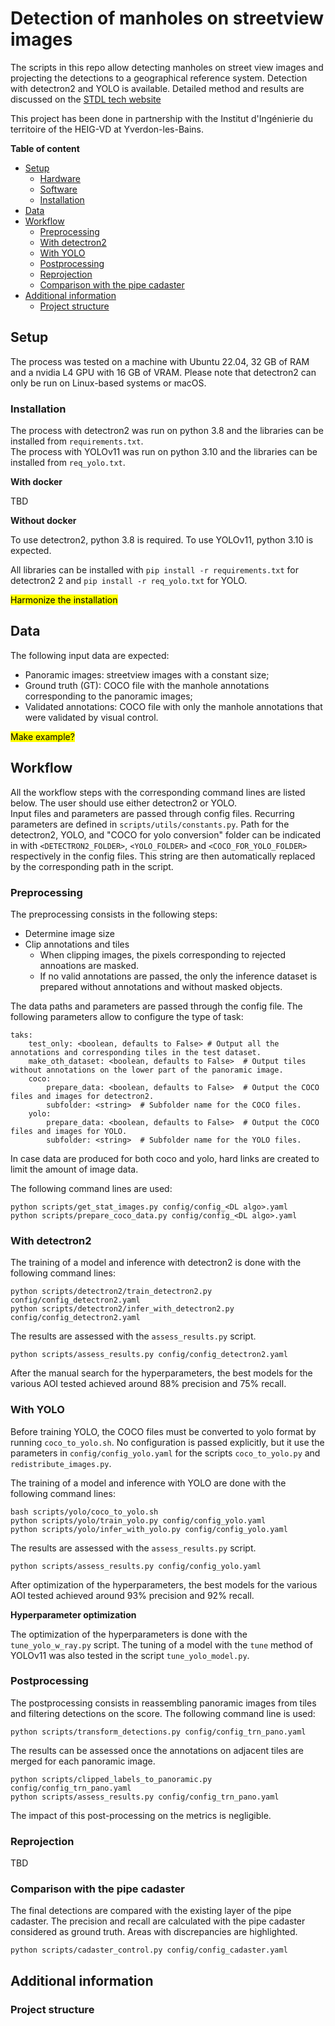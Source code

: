 # Detection of manholes on streetview images

<!--Currently do not include the reporjection of the ground truth. To be added later.-->

The scripts in this repo allow detecting manholes on street view images and projecting the detections to a geographical reference system. Detection with detectron2 and YOLO is available. Detailed method and results are discussed on the [STDL tech website](https://www.tech.stdl.ch/PROJ-STREETVIEW)

This project has been done in partnership with the Institut d'Ingénierie du territoire of the HEIG-VD at Yverdon-les-Bains.

**Table of content**

- [Setup](#setup)
    - [Hardware](#hardware)
    - [Software](#software)
    - [Installation](#installation)
- [Data](#data)
- [Workflow](#workflow)
    - [Preprocessing](#preprocessing)
    - [With detectron2](#with-detectron2)
    - [With YOLO](#with-yolo)
    - [Postprocessing](#postprocessing)
    - [Reprojection](#reprojection)
    - [Comparison with the pipe cadaster](#comparison-with-the-pipe-cadaster)
- [Additional information](#additional-information)
    - [Project structure](#project-structure)


## Setup

The process was tested on a machine with Ubuntu 22.04, 32 GB of RAM and a nvidia L4 GPU with 16 GB of VRAM.
Please note that detectron2 can only be run on Linux-based systems or macOS.

### Installation

The process with detectron2 was run on python 3.8 and the libraries can be installed from `requirements.txt`.<br>
The process with YOLOv11 was run on python 3.10 and the libraries can be installed from `req_yolo.txt`.

**With docker**

TBD

**Without docker**

To use detectron2, python 3.8 is required. To use YOLOv11, python 3.10 is expected.

All libraries can be installed with `pip install -r requirements.txt` for detectron2 2 and `pip install -r req_yolo.txt` for YOLO.

<mark>Harmonize the installation</mark>

## Data

The following input data are expected:

* Panoramic images: streetview images with a constant size;
* Ground truth (GT): COCO file with the manhole annotations corresponding to the panoramic images;
* Validated annotations: COCO file with only the manhole annotations that were validated by visual control.

<mark>Make example?</mark>

## Workflow
All the workflow steps with the corresponding command lines are listed below. The user should use either detectron2 or YOLO. <br>
Input files and parameters are passed through config files. Recurring parameters are defined in `scripts/utils/constants.py`. Path for the detectron2, YOLO, and "COCO for yolo conversion" folder can be indicated in with `<DETECTRON2_FOLDER>`, `<YOLO_FOLDER>` and `<COCO_FOR_YOLO_FOLDER>` respectively in the config files. This string are then automatically replaced by the corresponding path in the script.

### Preprocessing

The preprocessing consists in the following steps:

* Determine image size
* Clip annotations and tiles
    * When clipping images, the pixels corresponding to rejected annoations are masked.
    * If no valid annotations are passed, the only the inference dataset is prepared without annotations and without masked objects.

The data paths and parameters are passed through the config file. The following parameters allow to configure the type of task:

```
taks:
    test_only: <boolean, defaults to False> # Output all the annotations and corresponding tiles in the test dataset.
    make_oth_dataset: <boolean, defaults to False>  # Output tiles without annotations on the lower part of the panoramic image.
    coco:
        prepare_data: <boolean, defaults to False>  # Output the COCO files and images for detectron2.
        subfolder: <string>  # Subfolder name for the COCO files.
    yolo:
        prepare_data: <boolean, defaults to False>  # Output the COCO files and images for YOLO.
        subfolder: <string>  # Subfolder name for the YOLO files.
```

In case data are produced for both coco and yolo, hard links are created to limit the amount of image data.

The following command lines are used:

```
python scripts/get_stat_images.py config/config_<DL algo>.yaml
python scripts/prepare_coco_data.py config/config_<DL algo>.yaml
```

### With detectron2

The training of a model and inference with detectron2 is done with the following command lines:

```
python scripts/detectron2/train_detectron2.py config/config_detectron2.yaml
python scripts/detectron2/infer_with_detectron2.py config/config_detectron2.yaml
```

The results are assessed with the `assess_results.py` script.

```
python scripts/assess_results.py config/config_detectron2.yaml
```

After the manual search for the hyperparameters, the best models for the various AOI tested achieved around 88% precision and 75% recall.

### With YOLO

Before training YOLO, the COCO files must be converted to yolo format by running `coco_to_yolo.sh`. No configuration is passed explicitly, but it use the parameters in `config/config_yolo.yaml` for the scripts `coco_to_yolo.py` and `redistribute_images.py`.

The training of a model and inference with YOLO are done with the following command lines:

```
bash scripts/yolo/coco_to_yolo.sh
python scripts/yolo/train_yolo.py config/config_yolo.yaml
python scripts/yolo/infer_with_yolo.py config/config_yolo.yaml
```

The results are assessed with the `assess_results.py` script.

```
python scripts/assess_results.py config/config_yolo.yaml
```

After optimization of the hyperparameters, the best models for the various AOI tested achieved around 93% precision and 92% recall.

**Hyperparameter optimization**

The optimization of the hyperparameters is done with the `tune_yolo_w_ray.py` script. The tuning of a model with the `tune` method of YOLOv11 was also tested in the script `tune_yolo_model.py`.

### Postprocessing

The postprocessing consists in reassembling panoramic images from tiles and filtering detections on the score. The following command line is used:

```
python scripts/transform_detections.py config/config_trn_pano.yaml
```

The results can be assessed once the annotations on adjacent tiles are merged for each panoramic image.

```
python scripts/clipped_labels_to_panoramic.py config/config_trn_pano.yaml
python scripts/assess_results.py config/config_trn_pano.yaml
```

The impact of this post-processing on the metrics is negligible.

### Reprojection

TBD

### Comparison with the pipe cadaster

The final detections are compared with the existing layer of the pipe cadaster. The precision and recall are calculated with the pipe cadaster considered as ground truth. Areas with discrepancies are highlighted.

```
python scripts/cadaster_control.py config/config_cadaster.yaml
```


## Additional information


### Project structure